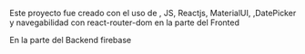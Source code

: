 


Este proyecto fue creado con el uso de , JS, Reactjs, MaterialUI,
,DatePicker y navegabilidad con react-router-dom en la parte del Fronted

En la parte del Backend firebase 
